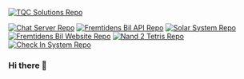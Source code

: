 [![TQC Solutions Repo](https://github-readme-stats.vercel.app/api/pin/?username=KeanTech&repo=H3Opgaver-Solutions&theme=onedark&show_owner=false)](https://github.com/iZeQure/TQC-Development)

[![Chat Server Repo](https://github-readme-stats.vercel.app/api/pin/?username=iZeQure&repo=ChatServerProject&theme=onedark&show_owner=false)](https://github.com/iZeQure/ChatServerProject) 
[![Fremtidens Bil API Repo](https://github-readme-stats.vercel.app/api/pin/?username=iZeQure&repo=Fremtidens-Bil-API&theme=onedark&show_owner=false)](https://github.com/iZeQure/Fremtidens-Bil-API)
[![Solar System Repo](https://github-readme-stats.vercel.app/api/pin/?username=iZeQure&repo=Solar-System&theme=onedark&show_owner=false)](https://github.com/iZeQure/Solar-System) 
[![Fremtidens Bil Website Repo](https://github-readme-stats.vercel.app/api/pin/?username=iZeQure&repo=Fremtidens-Bil-Website&theme=onedark&show_owner=false)](https://github.com/iZeQure/Fremtidens-Bil-Website)
[![Nand 2 Tetris Repo](https://github-readme-stats.vercel.app/api/pin/?username=iZeQure&repo=nand-2-tetris&theme=onedark&show_owner=false)](https://github.com/iZeQure/nand-2-tetris)
[![Check In System Repo](https://github-readme-stats.vercel.app/api/pin/?username=iZeQure&repo=CheckInSystem&theme=onedark&show_owner=false)](https://github.com/iZeQure/CheckInSystem)
### Hi there 👋

<!--
**KeanTech/KeanTech** is a ✨ _special_ ✨ repository because its `README.md` (this file) appears on your GitHub profile.

Here are some ideas to get you started:

- 🔭 I’m currently working on ...
- 🌱 I’m currently learning ...
- 👯 I’m looking to collaborate on ...
- 🤔 I’m looking for help with ...
- 💬 Ask me about ...
- 📫 How to reach me: ...
- 😄 Pronouns: ...
- ⚡ Fun fact: ...
-->
